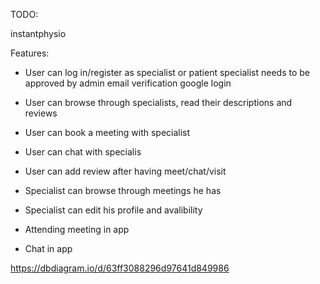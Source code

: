 
TODO: 


instantphysio

Features:
- User can log in/register as specialist or patient 
    specialist needs to be approved by admin
    email verification
    google login
- User can browse through specialists, read their descriptions and reviews
- User can book a meeting with specialist
- User can chat with specialis
- User can add review after having meet/chat/visit

- Specialist can browse through meetings he has
- Specialist can edit his profile and avalibility

- Attending meeting in app
- Chat in app


https://dbdiagram.io/d/63ff3088296d97641d849986
